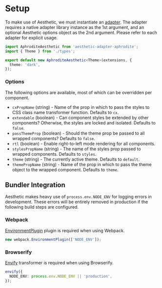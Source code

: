 # Setup

To make use of Aesthetic, we must instantiate an [adapter](./adapters/README.md). The adapter
requires a native adapter library instance as the 1st argument, and an optional Aesthetic options
object as the 2nd argument. Please refer to each adapter for explicit usage.

```ts
import AphroditeAesthetic from 'aesthetic-adapter-aphrodite';
import { Theme } from './types';

export default new AphroditeAesthetic<Theme>(extensions, {
  theme: 'dark',
});
```

### Options

The following options are available, most of which can be overridden per component.

- `cxPropName` (string) - Name of the prop in which to pass the styles to CSS class name transformer
  function. Defaults to `cx`.
- `extendable` (boolean) - Can component styles be extended by other components? Otherwise, the
  styles are locked and isolated. Defaults to `false`.
- `passThemeProp` (boolean) - Should the theme prop be passed to all wrapped components? Defaults to
  `false`.
- `rtl` (boolean) - Enable right-to-left mode rendering for all components.
- `stylesPropName` (string) - The name of the styles prop passed to wrapped components. Defaults to
  `styles`.
- `theme` (string) - The currently active theme. Defaults to `default`.
- `themePropName` (string) - Name of the prop in which to pass the theme object to the wrapped
  component. Defaults to `theme`.

## Bundler Integration

Aesthetic makes heavy use of `process.env.NODE_ENV` for logging errors in development. These errors
will be entirely removed in production if the following build steps are configured.

### Webpack

[EnvironmentPlugin](https://webpack.js.org/plugins/environment-plugin/) plugin is required when
using Webpack.

```ts
new webpack.EnvironmentPlugin(['NODE_ENV']);
```

### Browserify

[Envify](https://github.com/hughsk/envify) transformer is required when using Browserify.

```ts
envify({
  NODE_ENV: process.env.NODE_ENV || 'production',
});
```

